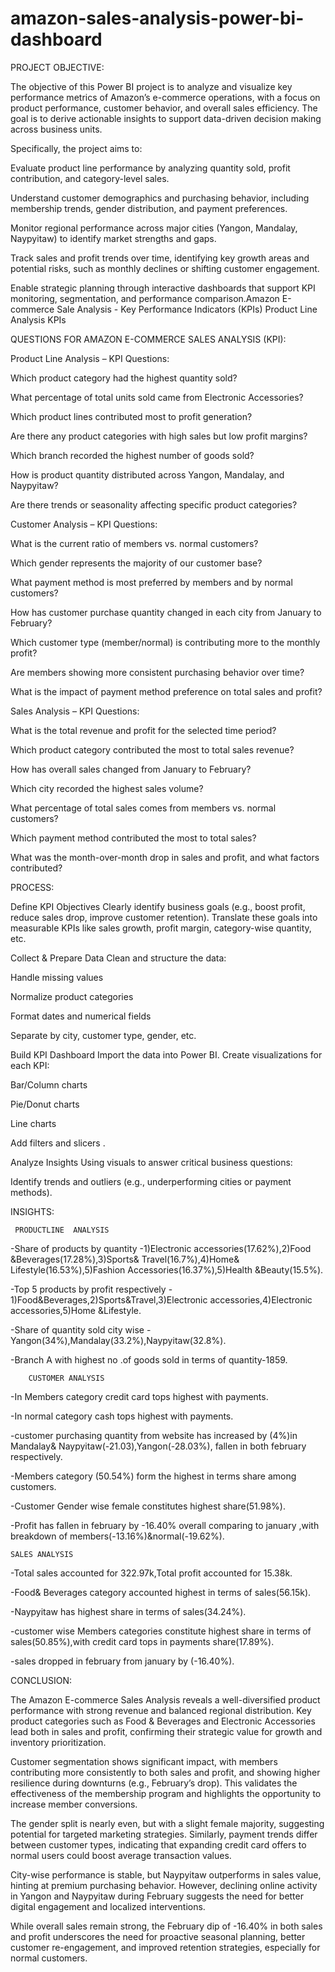# amazon-sales-analysis-power-bi-dashboard

PROJECT OBJECTIVE:

The objective of this Power BI project is to analyze and visualize key performance metrics of Amazon’s e-commerce operations, with a focus on product performance, customer behavior, and overall sales efficiency. The goal is to derive actionable insights to support data-driven decision making across business units.

Specifically, the project aims to:

Evaluate product line performance by analyzing quantity sold, profit contribution, and category-level sales.

Understand customer demographics and purchasing behavior, including membership trends, gender distribution, and payment preferences.

Monitor regional performance across major cities (Yangon, Mandalay, Naypyitaw) to identify market strengths and gaps.

Track sales and profit trends over time, identifying key growth areas and potential risks, such as monthly declines or shifting customer engagement.

Enable strategic planning through interactive dashboards that support KPI monitoring, segmentation, and performance comparison.Amazon E-commerce Sale Analysis - Key Performance Indicators (KPIs) Product Line Analysis KPIs

QUESTIONS FOR AMAZON E-COMMERCE SALES ANALYSIS (KPI):

Product Line Analysis – KPI Questions:

Which product category had the highest quantity sold?

What percentage of total units sold came from Electronic Accessories?

Which product lines contributed most to profit generation?

Are there any product categories with high sales but low profit margins?

Which branch recorded the highest number of goods sold?

How is product quantity distributed across Yangon, Mandalay, and Naypyitaw?

Are there trends or seasonality affecting specific product categories?

Customer Analysis – KPI Questions:

What is the current ratio of members vs. normal customers?

Which gender represents the majority of our customer base?

What payment method is most preferred by members and by normal customers?

How has customer purchase quantity changed in each city from January to February?

Which customer type (member/normal) is contributing more to the monthly profit?

Are members showing more consistent purchasing behavior over time?

What is the impact of payment method preference on total sales and profit?

Sales Analysis – KPI Questions:

What is the total revenue and profit for the selected time period?

Which product category contributed the most to total sales revenue?

How has overall sales changed from January to February?

Which city recorded the highest sales volume?

What percentage of total sales comes from members vs. normal customers?

Which payment method contributed the most to total sales?

What was the month-over-month drop in sales and profit, and what factors contributed?

PROCESS:

Define KPI Objectives Clearly identify business goals (e.g., boost profit, reduce sales drop, improve customer retention).
Translate these goals into measurable KPIs like sales growth, profit margin, category-wise quantity, etc.

Collect & Prepare Data
Clean and structure the data:

Handle missing values

Normalize product categories

Format dates and numerical fields

Separate by city, customer type, gender, etc.

Build KPI Dashboard Import the data into Power BI.
Create visualizations for each KPI:

Bar/Column charts

Pie/Donut charts

Line charts

Add filters and slicers .

Analyze Insights
Using visuals to answer critical business questions:

Identify trends and outliers (e.g., underperforming cities or payment methods).

INSIGHTS:

     PRODUCTLINE  ANALYSIS
-Share of products by quantity -1)Electronic accessories(17.62%),2)Food &Beverages(17.28%),3)Sports& Travel(16.7%),4)Home& Lifestyle(16.53%),5)Fashion
Accessories(16.37%),5)Health &Beauty(15.5%).

-Top 5 products by profit respectively - 1)Food&Beverages,2)Sports&Travel,3)Electronic accessories,4)Electronic accessories,5)Home &Lifestyle.

-Share of quantity sold city wise -Yangon(34%),Mandalay(33.2%),Naypyitaw(32.8%).

-Branch A with highest no .of goods sold in terms of quantity-1859.

        CUSTOMER ANALYSIS
-In Members category credit card tops highest with payments.

-In normal category cash tops highest with payments.

-customer purchasing quantity from website has increased by (4%)in Mandalay& Naypyitaw(-21.03),Yangon(-28.03%), fallen in both february respectively.

-Members category (50.54%) form the highest in terms share among customers.

-Customer Gender wise female constitutes highest share(51.98%).

-Profit has fallen in february by -16.40% overall comparing to january ,with breakdown of members(-13.16%)&normal(-19.62%).

    SALES ANALYSIS
-Total sales accounted for 322.97k,Total profit accounted for 15.38k.

-Food& Beverages category accounted highest in terms of sales(56.15k).

-Naypyitaw has highest share in terms of sales(34.24%).

-customer wise Members categories constitute highest share in terms of sales(50.85%),with credit card tops in payments share(17.89%).

-sales dropped in february from january by (-16.40%).

CONCLUSION:

The Amazon E-commerce Sales Analysis reveals a well-diversified product performance with strong revenue and balanced regional distribution. Key product categories such as Food & Beverages and Electronic Accessories lead both in sales and profit, confirming their strategic value for growth and inventory prioritization.

Customer segmentation shows significant impact, with members contributing more consistently to both sales and profit, and showing higher resilience during downturns (e.g., February’s drop). This validates the effectiveness of the membership program and highlights the opportunity to increase member conversions.

The gender split is nearly even, but with a slight female majority, suggesting potential for targeted marketing strategies. Similarly, payment trends differ between customer types, indicating that expanding credit card offers to normal users could boost average transaction values.

City-wise performance is stable, but Naypyitaw outperforms in sales value, hinting at premium purchasing behavior. However, declining online activity in Yangon and Naypyitaw during February suggests the need for better digital engagement and localized interventions.

While overall sales remain strong, the February dip of -16.40% in both sales and profit underscores the need for proactive seasonal planning, better customer re-engagement, and improved retention strategies, especially for normal customers.
